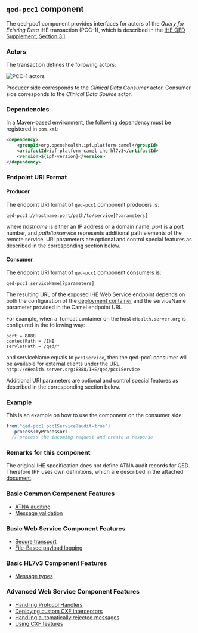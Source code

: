 
## `qed-pcc1` component

The qed-pcc1 component provides interfaces for actors of the *Query for Existing Data* IHE transaction (PCC-1),
which is described in the [IHE QED Supplement, Section 3.1](http://www.ihe.net/Technical_Framework/upload/IHE_PCC_Query_for_Existing_Data_QED_Supplement_TI_2008-08-22.pdf).

### Actors

The transaction defines the following actors:

![PCC-1 actors](images/pcc1.png)

Producer side corresponds to the *Clinical Data Consumer* actor.
Consumer side corresponds to the *Clinical Data Source* actor.

### Dependencies

In a Maven-based environment, the following dependency must be registered in `pom.xml`:

```xml
<dependency>
    <groupId>org.openehealth.ipf.platform-camel</groupId>
    <artifactId>ipf-platform-camel-ihe-hl7v3</artifactId>
    <version>${ipf-version}</version>
</dependency>
```

### Endpoint URI Format

#### Producer

The endpoint URI format of `qed-pcc1` component producers is:

```
qed-pcc1://hostname:port/path/to/service[?parameters]
```

where *hostname* is either an IP address or a domain name, *port* is a port number, and *path/to/service*
represents additional path elements of the remote service.
URI parameters are optional and control special features as described in the corresponding section below.

#### Consumer

The endpoint URI format of `qed-pcc1` component consumers is:

```
qed-pcc1:serviceName[?parameters]
```

The resulting URL of the exposed IHE Web Service endpoint depends on both the configuration of the [deployment container]
and the serviceName parameter provided in the Camel endpoint URI.

For example, when a Tomcat container on the host `eHealth.server.org` is configured in the following way:

```
port = 8888
contextPath = /IHE
servletPath = /qed/*
```

and serviceName equals to `pcc1Service`, then the qed-pcc1 consumer will be available for external clients under the URL
`http://eHealth.server.org:8888/IHE/qed/pcc1Service`

Additional URI parameters are optional and control special features as described in the corresponding section below.


### Example

This is an example on how to use the component on the consumer side:

```java
from("qed-pcc1:pcc1Service?audit=true")
  .process(myProcessor)
  // process the incoming request and create a response
```

### Remarks for this component

The original IHE specification does not define ATNA audit records for QED. Therefore IPF uses own definitions,
which are described in the attached [document](docs/QED-ATNA-Structures.docx).


### Basic Common Component Features

* [ATNA auditing]
* [Message validation]

### Basic Web Service Component Features

* [Secure transport]
* [File-Based payload logging]

### Basic HL7v3 Component Features

* [Message types]

### Advanced Web Service Component Features

* [Handling Protocol Handlers]
* [Deploying custom CXF interceptors]
* [Handling automatically rejected messages]
* [Using CXF features]


[ATNA auditing]: ../ipf-platform-camel-ihe/atna.html
[Message validation]: ../ipf-platform-camel-ihe/messageValidation.html

[deployment container]: ../ipf-platform-camel-ihe-ws/deployment.html
[Secure Transport]: ../ipf-platform-camel-ihe-ws/secureTransport.html
[File-Based payload logging]: ../ipf-platform-camel-ihe-ws/payloadLogging.html

[Message types]: messageTypes.html

[Handling Protocol Handlers]: ../ipf-platform-camel-ihe-ws/protocolHeaders.html
[Deploying custom CXF interceptors]: ../ipf-platform-camel-ihe-ws/customInterceptors.html
[Handling automatically rejected messages]: ../ipf-platform-camel-ihe-ws/handlingRejected.html
[Using CXF features]: ../ipf-platform-camel-ihe-ws/cxfFeatures.html





